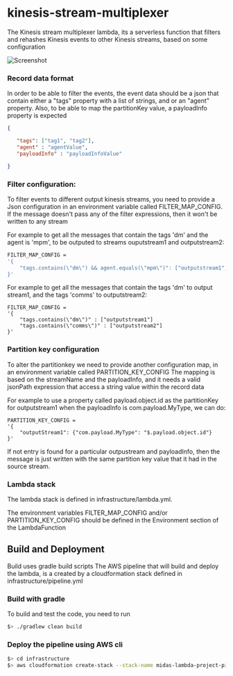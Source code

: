 # kinesis-stream-multiplexer

The Kinesis stream multiplexer lambda, its a serverless function that filters and rehashes Kinesis events to other Kinesis streams, based on some configuration

![Screenshot](diagram.png)

### Record data format
In order to be able to filter the events, the event data should be a json that contain either a "tags" property with a list of strings, and or an "agent" property.
Also, to be able to map the partitionKey value, a payloadInfo property is expected

```json
{

   "tags": ["tag1", "tag2"],
   "agent" : "agentValue",
   "payloadInfo" : "payloadInfoValue"

}
```

### Filter configuration:
To filter events to different output kinesis streams, you need to provide a Json configuration in an environment variable called FILTER_MAP_CONFIG.
If the message doesn't pass any of the filter expressions, then it won't be written to any stream

For example to get all the messages that contain the tags 'dm' and the agent is 'mpm', to be outputed to streams ouputstream1 and outputstream2:
```bash
FILTER_MAP_CONFIG =
'{
    "tags.contains(\"dm\") && agent.equals(\"mpm\")": ["outputstream1","outputstream2"]
}'
```

For example to get all the messages that contain the tags 'dm' to output stream1, and the tags 'comms' to outputstream2:
```
FILTER_MAP_CONFIG =
'{
    "tags.contains(\"dm\")" : ["outputstream1"]
    "tags.contains(\"comms\")" : ["outputstream2"]
}'
```

### Partition key configuration
To alter the partitionkey we need to provide another configuration map, in an environment variable called PARTITION_KEY_CONFIG
The mapping is based on the streamName and the payloadInfo, and it needs a valid jsonPath expression that access a string value within the record data

For example to use a property called payload.object.id as the partitionKey for outputstream1 when the payloadInfo is com.payload.MyType, we can do:

```
PARTITION_KEY_CONFIG =
'{
    "outputStream1": {"com.payload.MyType": "$.payload.object.id"}
}'
```
If not entry is found for a particular outpustream and payloadInfo, then the message is just written with the same partition key value that it had in the source stream.

### Lambda stack
The lambda stack is defined in infrastructure/lambda.yml.

The environment variables FILTER_MAP_CONFIG and/or PARTITION_KEY_CONFIG should be defined in the Environment section of the LambdaFunction


## Build and Deployment
Build uses gradle build scripts
The AWS pipeline that will build and deploy the lambda, is a created by a cloudformation stack defined in infrastructure/pipeline.yml

### Build with gradle
To build and test the code, you need to run
```bash
$> ./gradlew clean build
```

### Deploy the pipeline using AWS cli
```bash
$> cd infrastructure
$> aws cloudformation create-stack --stack-name midas-lambda-project-pipeline --template-body file://pipeline.yml --capabilities CAPABILITY_IAM --parameters ParameterKey=GitHubUser,ParameterValue=$GITHUB_USER ParameterKey=GitHubOAuthToken,ParameterValue=$GITHUB_OATUTH
```
